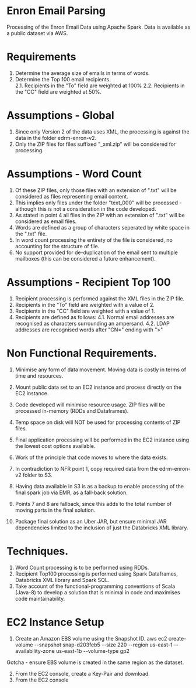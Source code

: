 # Enron Email Parsing

Processing of the Enron Email Data using Apache Spark.
Data is available as a public dataset via AWS.

# Requirements
1. Determine the average size of emails in terms of words.
2. Determine the Top 100 email recipients.  
2.1. Recipients in the "To" field are weighted at 100%
2.2. Recipients in the "CC" field are weighted at 50%.

# Assumptions - Global
1. Since only Version 2 of the data uses XML, the processing is against the data in the folder edrm-enron-v2.
2. Only the ZIP files for files suffixed "_xml.zip" will be considered for processing.

# Assumptions - Word Count
1. Of these ZIP files, only those files with an extension of ".txt" will be considered as files representing email content.  
2. This implies only files under the folder "text_000" will be processed - although this is not a consideration in the code developed.
3. As stated in point 4 all files in the ZIP with an extension of ".txt" will be considered as email files.
4. Words are defined as a group of characters seperated by white space in the ".txt" file.
5. In word count processing the entirety of the file is considered, no accounting for the structure of file.
6. No support provided for de-duplication of the email sent to multiple mailboxes (this can be considered a future enhancement).

# Assumptions - Recipient Top 100
1. Recipient processing is performed against the XML files in the ZIP file.
2. Recipients in the "To" field are weighted with a value of 2.
3. Recipients in the "CC" field are weighted with a value of 1.
4. Recipients are defined as follows:
4.1. Normal email addresses are recognised as characters surrounding an ampersand.
4.2. LDAP addresses are recognised words after "CN=" ending with ">"

# Non Functional Requirements.
1. Minimise any form of data movement.  Moving data is costly in terms of time and resources.
2. Mount public data set to an EC2 instance and process directly on the EC2 instance.
3. Code developed will minimise resource usage.  ZIP files will be processed in-memory (RDDs and Dataframes).
4. Temp space on disk will NOT be used for processing contents of ZIP files.
5. Final application processing will be performed in the EC2 instance using the lowest cost options available.
6. Work of the principle that code moves to where the data exists.

7. In contradiction to NFR point 1, copy required data from the edrm-enron-v2 folder to S3.
8. Having data available in S3 is as a backup to enable processing of the final spark job via EMR, as a fall-back solution.
9. Points 7 and 8 are fallback, since this adds to the total number of moving parts in the final solution.

10. Package final solution as an Uber JAR, but ensure minimal JAR dependencies limited to the inclusion of just the Databricks XML library.


# Techniques.
1. Word Count processing is to be performed using RDDs.
2. Recipient Top100 processing is performed using Spark Dataframes, Databricks XML library and Spark SQL.
3. Take account of the functional-programming conventions of Scala (Java-8) to develop a solution that is minimal in code and maximises code maintainability.


# EC2 Instance Setup
1. Create an Amazon EBS volume using the Snapshot ID.
aws ec2 create-volume --snapshot snap-d203feb5 --size 220 --region us-east-1 --availability-zone us-east-1b --volume-type gp2

Gotcha - ensure EBS volume is created in the same region as the dataset.

2. From the EC2 console, create a Key-Pair and download.
3. From the EC2 console
